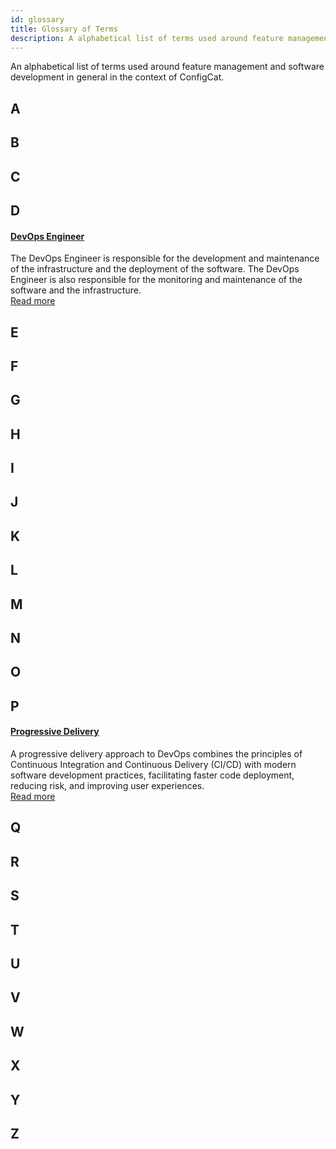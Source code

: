 ```yaml
---
id: glossary
title: Glossary of Terms
description: A alphabetical list of terms used around feature management in the context of ConfigCat.
---
```

An alphabetical list of terms used around feature management and software development in general in the context of ConfigCat.

## A
## B
## C
## D
#### [DevOps Engineer](glossary/devops-engineer.md)
The DevOps Engineer is responsible for the development and maintenance of the infrastructure and the deployment of the software. The DevOps Engineer is also responsible for the monitoring and maintenance of the software and the infrastructure.  
[Read more](glossary/devops-engineer.md)
## E
## F
## G
## H
## I
## J
## K
## L
## M
## N
## O
## P
#### [Progressive Delivery](https://configcat.com/blog/2022/01/14/progressive-delivery/)
A progressive delivery approach to DevOps combines the principles of Continuous Integration and Continuous Delivery (CI/CD) with modern software development practices, facilitating faster code deployment, reducing risk, and improving user experiences.  
[Read more](https://configcat.com/blog/2022/01/14/progressive-delivery/)
## Q
## R
## S
## T
## U
## V
## W
## X
## Y
## Z